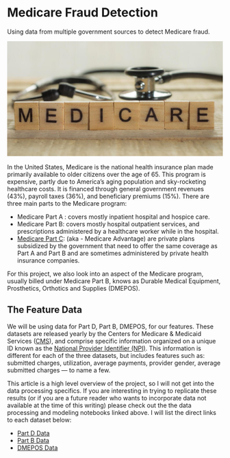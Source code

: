 # Medicare Fraud Detection
Using data from multiple government sources to detect Medicare fraud. 

![](images/banner_image.jpeg)

In the United States, Medicare is the national health insurance plan made primarily available to older citizens over the age of 65. This program is expensive, partly due to America’s aging population and sky-rocketing healthcare costs. It is financed through general government revenues (43%), payroll taxes (36%), and beneficiary premiums (15%). There are three main parts to the Medicare program:

- Medicare Part A : covers mostly inpatient hospital and hospice care.
- Medicare Part B: covers mostly hospital outpatient services, and prescriptions administered by a healthcare worker while in the hospital.
- [Medicare Part C](https://money.cnn.com/retirement/guide/insurance_health.moneymag/index16.htm): (aka - Medicare Advantage) are private plans subsidized by the government that need to offer the same coverage as Part A and Part B and are sometimes administered by private health insurance companies.

For this project, we also look into an aspect of the Medicare program, usually billed under Medicare Part B, knows as Durable Medical Equipment, Prosthetics, Orthotics and Supplies (DMEPOS).

## The Feature Data

We will be using data for Part D, Part B, DMEPOS, for our features. These datasets are released yearly by the Centers for Medicare & Medicaid Services ([CMS](https://www.cms.gov/)), and comprise specific information organized on a unique ID known as the [National Provider Identifier (NPI)](https://www.cms.gov/Regulations-and-Guidance/Administrative-Simplification/NationalProvIdentStand). This information is different for each of the three datasets, but includes features such as: submitted charges, utilization, average payments, provider gender, average submitted charges — to name a few.

This article is a high level overview of the project, so I will not get into the data processing specifics. If you are interesting in trying to replicate these results (or if you are a future reader who wants to incorporate data not available at the time of this writing) please check out the the data processing and modeling notebooks linked above. I will list the direct links to each dataset below:

- [Part D Data](https://www.cms.gov/Research-Statistics-Data-and-Systems/Statistics-Trends-and-Reports/Medicare-Provider-Charge-Data/PartD2015)
- [Part B Data](https://www.cms.gov/Research-Statistics-Data-and-Systems/Statistics-Trends-and-Reports/Medicare-Provider-Charge-Data/Physician-and-Other-Supplier)
- [DMEPOS Data](https://www.cms.gov/Research-Statistics-Data-and-Systems/Statistics-Trends-and-Reports/Medicare-Provider-Charge-Data/DME)















